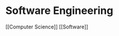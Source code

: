# Software Engineering

[[Computer Science]] [[Software]]

[//begin]: # "Autogenerated link references for markdown compatibility"
[computer-science]: computer-science "Computer Science"
[//end]: # "Autogenerated link references"